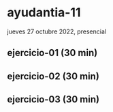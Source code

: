 # ayudantia-11

jueves 27 octubre 2022, presencial

## ejercicio-01 (30 min)

## ejercicio-02 (30 min)

## ejercicio-03 (30 min)
